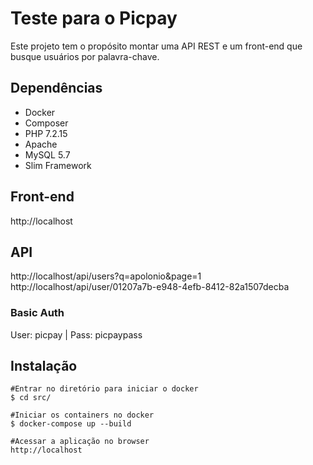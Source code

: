 # Teste para o Picpay
Este projeto tem o propósito montar uma API REST e um front-end que busque usuários por palavra-chave.

## Dependências
- Docker
- Composer
- PHP 7.2.15
- Apache
- MySQL 5.7
- Slim Framework

## Front-end
http://localhost

## API
http://localhost/api/users?q=apolonio&page=1
http://localhost/api/user/01207a7b-e948-4efb-8412-82a1507decba
### Basic Auth
User: picpay | Pass: picpaypass

## Instalação
```
#Entrar no diretório para iniciar o docker
$ cd src/

#Iniciar os containers no docker
$ docker-compose up --build

#Acessar a aplicação no browser
http://localhost
```